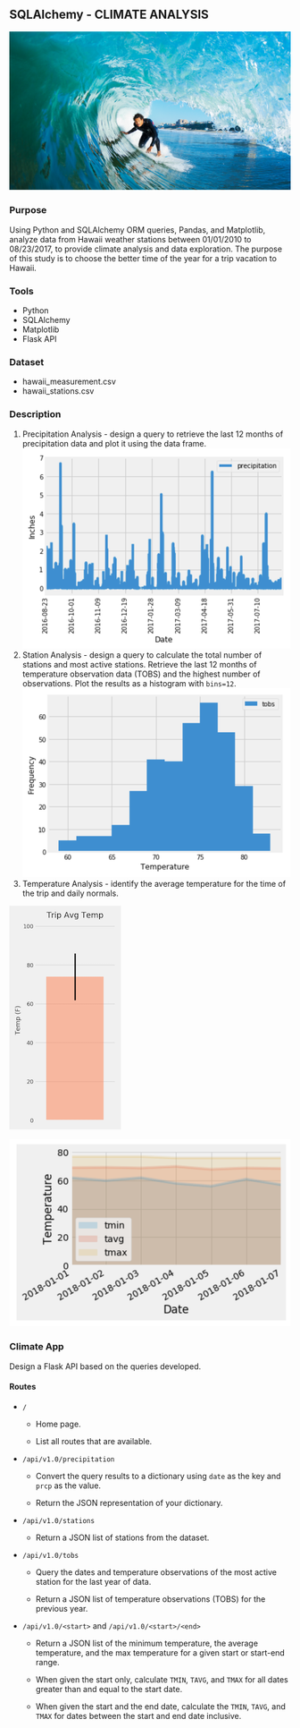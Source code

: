 ## SQLAlchemy - CLIMATE ANALYSIS

![surfs-up.png](Images/surfs-up.png)

### Purpose
Using Python and SQLAlchemy ORM queries, Pandas, and Matplotlib, analyze data from Hawaii weather stations between 01/01/2010 to 08/23/2017, to provide climate analysis and data exploration.
The purpose of this study is to choose the better time of the year for a trip vacation to Hawaii.



### Tools
- Python
- SQLAlchemy
- Matplotlib
- Flask API


### Dataset
- hawaii_measurement.csv
- hawaii_stations.csv


### Description
1. Precipitation Analysis - design a query to retrieve the last 12 months of precipitation data and plot it using the data frame. 
![precipitation](Images/precipitation.png)
2. Station Analysis - design a query to calculate the total number of stations and most active stations. Retrieve the last 12 months of temperature observation data (TOBS) and the highest number of observations. Plot the results as a histogram with `bins=12`.
![station-histogram](Images/station-histogram.png)
3. Temperature Analysis - identify the average temperature for the time of the trip and daily normals. 

![temperature](Images/temperature.png)

![daily-normals](Images/daily-normals.png)


### Climate App
Design a Flask API based on the queries developed.

#### Routes

* `/`

  * Home page.

  * List all routes that are available.

* `/api/v1.0/precipitation`

  * Convert the query results to a dictionary using `date` as the key and `prcp` as the value.

  * Return the JSON representation of your dictionary.

* `/api/v1.0/stations`

  * Return a JSON list of stations from the dataset.

* `/api/v1.0/tobs`
  * Query the dates and temperature observations of the most active station for the last year of data.
  
  * Return a JSON list of temperature observations (TOBS) for the previous year.

* `/api/v1.0/<start>` and `/api/v1.0/<start>/<end>`

  * Return a JSON list of the minimum temperature, the average temperature, and the max temperature for a given start or start-end range.

  * When given the start only, calculate `TMIN`, `TAVG`, and `TMAX` for all dates greater than and equal to the start date.

  * When given the start and the end date, calculate the `TMIN`, `TAVG`, and `TMAX` for dates between the start and end date inclusive.


